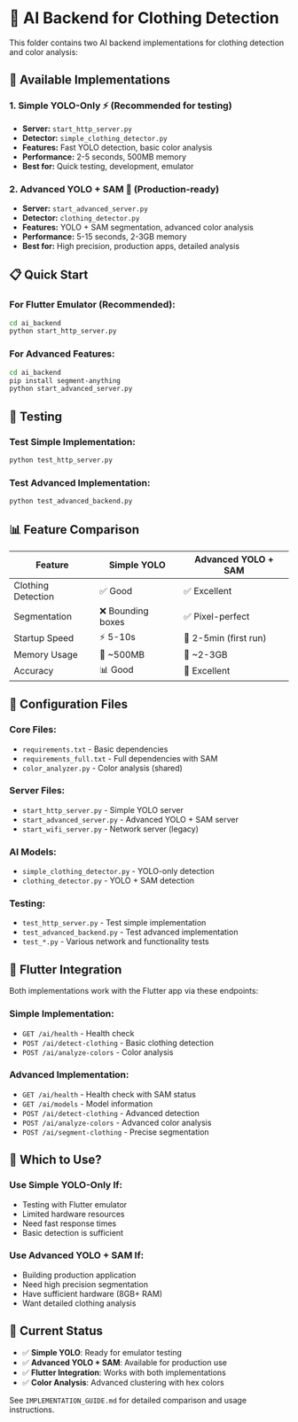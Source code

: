 # 🤖 AI Backend for Clothing Detection

This folder contains two AI backend implementations for clothing detection and color analysis:

## 🚀 Available Implementations

### 1. **Simple YOLO-Only** ⚡ (Recommended for testing)
- **Server:** `start_http_server.py`
- **Detector:** `simple_clothing_detector.py`
- **Features:** Fast YOLO detection, basic color analysis
- **Performance:** 2-5 seconds, 500MB memory
- **Best for:** Quick testing, development, emulator

### 2. **Advanced YOLO + SAM** 🎯 (Production-ready)
- **Server:** `start_advanced_server.py`
- **Detector:** `clothing_detector.py`
- **Features:** YOLO + SAM segmentation, advanced color analysis
- **Performance:** 5-15 seconds, 2-3GB memory
- **Best for:** High precision, production apps, detailed analysis

## 📋 Quick Start

### **For Flutter Emulator (Recommended):**
```bash
cd ai_backend
python start_http_server.py
```

### **For Advanced Features:**
```bash
cd ai_backend
pip install segment-anything
python start_advanced_server.py
```

## 🧪 Testing

### **Test Simple Implementation:**
```bash
python test_http_server.py
```

### **Test Advanced Implementation:**
```bash
python test_advanced_backend.py
```

## 📊 Feature Comparison

| Feature | Simple YOLO | Advanced YOLO + SAM |
|---------|-------------|---------------------|
| Clothing Detection | ✅ Good | ✅ Excellent |
| Segmentation | ❌ Bounding boxes | ✅ Pixel-perfect |
| Startup Speed | ⚡ 5-10s | 🐌 2-5min (first run) |
| Memory Usage | 💚 ~500MB | 🔴 ~2-3GB |
| Accuracy | 📊 Good | 🎯 Excellent |

## 🔧 Configuration Files

### **Core Files:**
- `requirements.txt` - Basic dependencies
- `requirements_full.txt` - Full dependencies with SAM
- `color_analyzer.py` - Color analysis (shared)

### **Server Files:**
- `start_http_server.py` - Simple YOLO server
- `start_advanced_server.py` - Advanced YOLO + SAM server
- `start_wifi_server.py` - Network server (legacy)

### **AI Models:**
- `simple_clothing_detector.py` - YOLO-only detection
- `clothing_detector.py` - YOLO + SAM detection

### **Testing:**
- `test_http_server.py` - Test simple implementation
- `test_advanced_backend.py` - Test advanced implementation
- `test_*.py` - Various network and functionality tests

## 📱 Flutter Integration

Both implementations work with the Flutter app via these endpoints:

### **Simple Implementation:**
- `GET /ai/health` - Health check
- `POST /ai/detect-clothing` - Basic clothing detection
- `POST /ai/analyze-colors` - Color analysis

### **Advanced Implementation:**
- `GET /ai/health` - Health check with SAM status
- `GET /ai/models` - Model information
- `POST /ai/detect-clothing` - Advanced detection
- `POST /ai/analyze-colors` - Advanced color analysis
- `POST /ai/segment-clothing` - Precise segmentation

## 🎯 Which to Use?

### **Use Simple YOLO-Only If:**
- Testing with Flutter emulator
- Limited hardware resources
- Need fast response times
- Basic detection is sufficient

### **Use Advanced YOLO + SAM If:**
- Building production application
- Need high precision segmentation
- Have sufficient hardware (8GB+ RAM)
- Want detailed clothing analysis

## 🚀 Current Status

- ✅ **Simple YOLO**: Ready for emulator testing
- ✅ **Advanced YOLO + SAM**: Available for production use
- ✅ **Flutter Integration**: Works with both implementations
- ✅ **Color Analysis**: Advanced clustering with hex colors

See `IMPLEMENTATION_GUIDE.md` for detailed comparison and usage instructions.